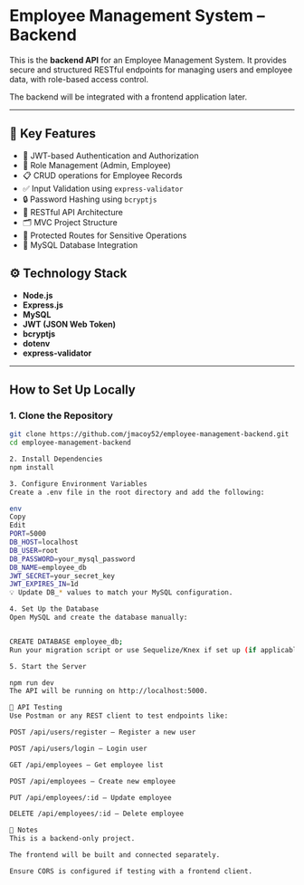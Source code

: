# Employee Management System – Backend

This is the **backend API** for an Employee Management System. It provides secure and structured RESTful endpoints for managing users and employee data, with role-based access control.

The backend will be integrated with a frontend application later.

---

## 🚀 Key Features

- 🔐 JWT-based Authentication and Authorization
- 👥 Role Management (Admin, Employee)
- 📋 CRUD operations for Employee Records
- ✅ Input Validation using `express-validator`
- 🔒 Password Hashing using `bcryptjs`
- 🔁 RESTful API Architecture
- 🗂️ MVC Project Structure
- 🔐 Protected Routes for Sensitive Operations
- 🐘 MySQL Database Integration


## ⚙️ Technology Stack

- **Node.js**
- **Express.js**
- **MySQL**
- **JWT (JSON Web Token)**
- **bcryptjs**
- **dotenv**
- **express-validator**

---

##  How to Set Up Locally

### 1. Clone the Repository

```bash
git clone https://github.com/jmacoy52/employee-management-backend.git
cd employee-management-backend

2. Install Dependencies
npm install

3. Configure Environment Variables
Create a .env file in the root directory and add the following:

env
Copy
Edit
PORT=5000
DB_HOST=localhost
DB_USER=root
DB_PASSWORD=your_mysql_password
DB_NAME=employee_db
JWT_SECRET=your_secret_key
JWT_EXPIRES_IN=1d
💡 Update DB_* values to match your MySQL configuration.

4. Set Up the Database
Open MySQL and create the database manually:


CREATE DATABASE employee_db;
Run your migration script or use Sequelize/Knex if set up (if applicable).

5. Start the Server

npm run dev
The API will be running on http://localhost:5000.

🧪 API Testing
Use Postman or any REST client to test endpoints like:

POST /api/users/register – Register a new user

POST /api/users/login – Login user

GET /api/employees – Get employee list

POST /api/employees – Create new employee

PUT /api/employees/:id – Update employee

DELETE /api/employees/:id – Delete employee

📌 Notes
This is a backend-only project.

The frontend will be built and connected separately.

Ensure CORS is configured if testing with a frontend client.
